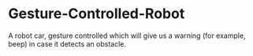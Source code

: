 # Gesture-Controlled-Robot
A robot car, gesture controlled which will give us a warning (for example, beep) in case it detects an obstacle.

